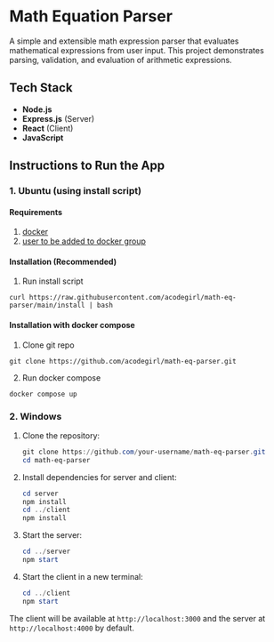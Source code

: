 # Math Equation Parser

A simple and extensible math expression parser that evaluates mathematical expressions from user input. This project demonstrates parsing, validation, and evaluation of arithmetic expressions.

## Tech Stack

- **Node.js**
- **Express.js** (Server)
- **React** (Client)
- **JavaScript**

## Instructions to Run the App

### 1. Ubuntu (using install script)

#### Requirements

1. [docker](https://docs.docker.com/engine/install/ubuntu/#install-using-the-repository)
2. [user to be added to docker group](https://docs.docker.com/engine/install/linux-postinstall/#manage-docker-as-a-non-root-user)

#### Installation (Recommended)

1. Run install script

```
curl https://raw.githubusercontent.com/acodegirl/math-eq-parser/main/install | bash
```

#### Installation with docker compose

1. Clone git repo

```
git clone https://github.com/acodegirl/math-eq-parser.git
```

2. Run docker compose

```
docker compose up
```

### 2. Windows

1. Clone the repository:
   ```powershell
   git clone https://github.com/your-username/math-eq-parser.git
   cd math-eq-parser
   ```
2. Install dependencies for server and client:
   ```powershell
   cd server
   npm install
   cd ../client
   npm install
   ```
3. Start the server:
   ```powershell
   cd ../server
   npm start
   ```
4. Start the client in a new terminal:
   ```powershell
   cd ../client
   npm start
   ```

The client will be available at `http://localhost:3000` and the server at `http://localhost:4000` by default.
